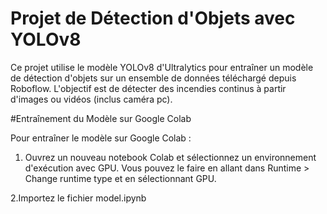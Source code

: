 # Projet de Détection d'Objets avec YOLOv8

Ce projet utilise le modèle YOLOv8 d'Ultralytics pour entraîner un modèle de détection d'objets sur un ensemble de données téléchargé depuis Roboflow. 
L'objectif est de détecter des incendies continus à partir d'images ou vidéos (inclus caméra pc).

#Entraînement du Modèle sur Google Colab

Pour entraîner le modèle sur Google Colab :

1. Ouvrez un nouveau notebook Colab et sélectionnez un environnement d'exécution avec GPU. Vous pouvez le faire en allant dans Runtime > Change runtime type et en sélectionnant GPU.

2.Importez le fichier model.ipynb

